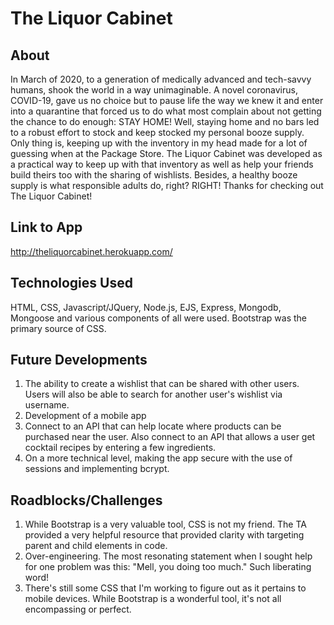 # The Liquor Cabinet

## About
In March of 2020, to a generation of medically advanced and tech-savvy humans, shook the world in a way unimaginable. A novel coronavirus, COVID-19, gave us no choice but to pause life the way we knew it and enter into a quarantine that forced us to do what most complain about not getting the chance to do enough: STAY HOME! Well, staying home and no bars led to a robust effort to stock and keep stocked my personal booze supply. Only thing is, keeping up with the inventory in my head made for a lot of guessing when at the Package Store. The Liquor Cabinet was developed as a practical way to keep up with that inventory as well as help your friends build theirs too with the sharing of wishlists. Besides, a healthy booze supply is what responsible adults do, right? RIGHT! Thanks for checking out The Liquor Cabinet! 

## Link to App
http://theliquorcabinet.herokuapp.com/



## Technologies Used
HTML, CSS, Javascript/JQuery, Node.js, EJS, Express, Mongodb, Mongoose and various components of all were used. Bootstrap was the primary source of CSS. 

## Future Developments
1. The ability to create a wishlist that can be shared with other users. Users will also be able to search for another user's wishlist via username. 
2. Development of a mobile app 
3. Connect to an API that can help locate where products can be purchased near the user. Also connect to an API that allows a user get cocktail recipes by entering a few ingredients.
4. On a more technical level, making the app secure with the use of sessions and implementing bcrypt. 

## Roadblocks/Challenges
1. While Bootstrap is a very valuable tool, CSS is not my friend. The TA provided a very helpful resource that provided clarity with targeting parent and child elements in code. 
2. Over-engineering. The most resonating statement when I sought help for one problem was this: "Mell, you doing too much." Such liberating word!
3. There's still some CSS that I'm working to figure out as it pertains to mobile devices. While Bootstrap is a wonderful tool, it's not all encompassing or perfect. 




